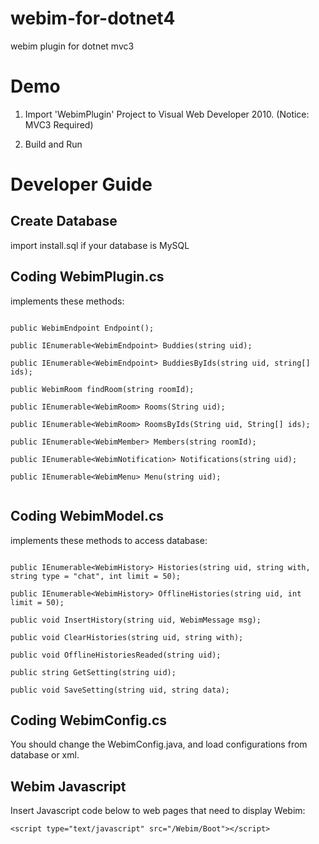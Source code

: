 webim-for-dotnet4
====================

webim plugin for dotnet mvc3

Demo
====

1. Import 'WebimPlugin' Project to Visual Web Developer 2010. (Notice: MVC3 Required)

2. Build and Run

Developer Guide
===============

Create Database
---------------

import install.sql if your database is MySQL


Coding WebimPlugin.cs
-----------------------

implements these methods:

```dotnet

public WebimEndpoint Endpoint();

public IEnumerable<WebimEndpoint> Buddies(string uid);

public IEnumerable<WebimEndpoint> BuddiesByIds(string uid, string[] ids);

public WebimRoom findRoom(string roomId);

public IEnumerable<WebimRoom> Rooms(String uid);

public IEnumerable<WebimRoom> RoomsByIds(String uid, String[] ids);

public IEnumerable<WebimMember> Members(string roomId);

public IEnumerable<WebimNotification> Notifications(string uid);

public IEnumerable<WebimMenu> Menu(string uid);


```

Coding WebimModel.cs
-----------------------

implements these methods to access database:

```dotnet

public IEnumerable<WebimHistory> Histories(string uid, string with, string type = "chat", int limit = 50);

public IEnumerable<WebimHistory> OfflineHistories(string uid, int limit = 50);

public void InsertHistory(string uid, WebimMessage msg);

public void ClearHistories(string uid, string with);

public void OfflineHistoriesReaded(string uid);

public string GetSetting(string uid);

public void SaveSetting(string uid, string data);

```

Coding WebimConfig.cs
----------------------

You should change the WebimConfig.java, and load configurations from database or xml.

Webim Javascript
-----------------------

Insert Javascript code below to web pages that need to display Webim:

	<script type="text/javascript" src="/Webim/Boot"></script>

